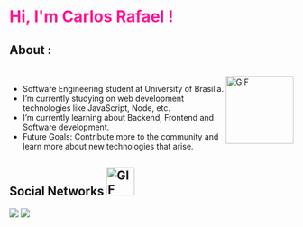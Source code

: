 <h1 style="color:#FF1493">Hi, I'm Carlos Rafael !</h1>

## About :
<br>
<img align="right" alt="GIF" height="120px" src="https://media.giphy.com/media/fhAwk4DnqNgw8/giphy.gif"/>

-  Software Engineering student at University of Brasilia.
-  I’m currently studying on web development technologies like JavaScript, Node, etc.
-  I’m currently learning about Backend, Frontend and Software development. 
-  Future Goals: Contribute more to the community and learn more about new technologies that arise.



## Social Networks <img alt="GIF" height="50px" src="https://media.giphy.com/media/U6dDV4ZMHioLYimEFM/giphy.gif"/>

[<img src="https://img.shields.io/badge/linkedin-%230077B5.svg?&style=for-the-badge&logo=linkedin&logoColor=white">](https://www.linkedin.com/in/carlos-rafael-1903771b4)
[<img src="https://img.shields.io/badge/instagram-%23E4405F.svg?&style=for-the-badge&logo=instagram&logoColor=white">](https://www.instagram.com/carloszoft)<br>

